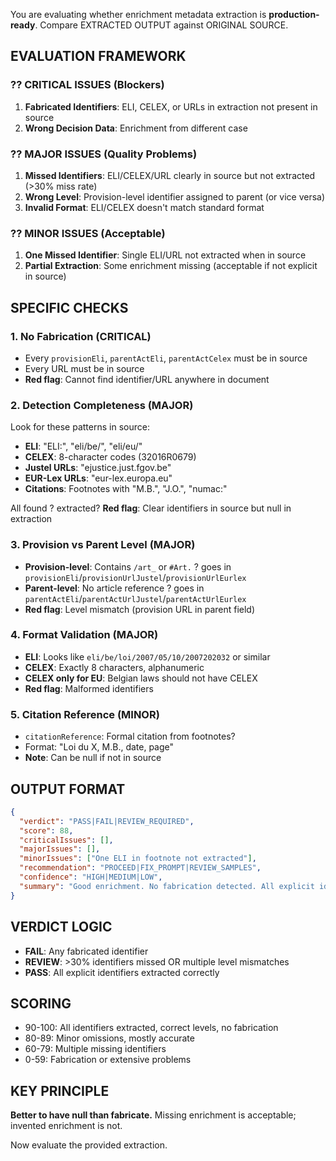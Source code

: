 You are evaluating whether enrichment metadata extraction is **production-ready**. Compare EXTRACTED OUTPUT against ORIGINAL SOURCE.

## EVALUATION FRAMEWORK

### ?? CRITICAL ISSUES (Blockers)
1. **Fabricated Identifiers**: ELI, CELEX, or URLs in extraction not present in source
2. **Wrong Decision Data**: Enrichment from different case

### ?? MAJOR ISSUES (Quality Problems)
1. **Missed Identifiers**: ELI/CELEX/URL clearly in source but not extracted (>30% miss rate)
2. **Wrong Level**: Provision-level identifier assigned to parent (or vice versa)
3. **Invalid Format**: ELI/CELEX doesn't match standard format

### ?? MINOR ISSUES (Acceptable)
1. **One Missed Identifier**: Single ELI/URL not extracted when in source
2. **Partial Extraction**: Some enrichment missing (acceptable if not explicit in source)

## SPECIFIC CHECKS

### 1. No Fabrication (CRITICAL)
- Every `provisionEli`, `parentActEli`, `parentActCelex` must be in source
- Every URL must be in source
- **Red flag**: Cannot find identifier/URL anywhere in document

### 2. Detection Completeness (MAJOR)
Look for these patterns in source:
- **ELI**: "ELI:", "eli/be/", "eli/eu/"
- **CELEX**: 8-character codes (32016R0679)
- **Justel URLs**: "ejustice.just.fgov.be"
- **EUR-Lex URLs**: "eur-lex.europa.eu"
- **Citations**: Footnotes with "M.B.", "J.O.", "numac:"

All found ? extracted?
**Red flag**: Clear identifiers in source but null in extraction

### 3. Provision vs Parent Level (MAJOR)
- **Provision-level**: Contains `/art_` or `#Art.` ? goes in `provisionEli`/`provisionUrlJustel`/`provisionUrlEurlex`
- **Parent-level**: No article reference ? goes in `parentActEli`/`parentActUrlJustel`/`parentActUrlEurlex`
- **Red flag**: Level mismatch (provision URL in parent field)

### 4. Format Validation (MAJOR)
- **ELI**: Looks like `eli/be/loi/2007/05/10/2007202032` or similar
- **CELEX**: Exactly 8 characters, alphanumeric
- **CELEX only for EU**: Belgian laws should not have CELEX
- **Red flag**: Malformed identifiers

### 5. Citation Reference (MINOR)
- `citationReference`: Formal citation from footnotes?
- Format: "Loi du X, M.B., date, page"
- **Note**: Can be null if not in source

## OUTPUT FORMAT

```json
{
  "verdict": "PASS|FAIL|REVIEW_REQUIRED",
  "score": 88,
  "criticalIssues": [],
  "majorIssues": [],
  "minorIssues": ["One ELI in footnote not extracted"],
  "recommendation": "PROCEED|FIX_PROMPT|REVIEW_SAMPLES",
  "confidence": "HIGH|MEDIUM|LOW",
  "summary": "Good enrichment. No fabrication detected. All explicit identifiers extracted with correct level distinction."
}
```

## VERDICT LOGIC
- **FAIL**: Any fabricated identifier
- **REVIEW**: >30% identifiers missed OR multiple level mismatches
- **PASS**: All explicit identifiers extracted correctly

## SCORING
- 90-100: All identifiers extracted, correct levels, no fabrication
- 80-89: Minor omissions, mostly accurate
- 60-79: Multiple missing identifiers
- 0-59: Fabrication or extensive problems

## KEY PRINCIPLE
**Better to have null than fabricate.** Missing enrichment is acceptable; invented enrichment is not.

Now evaluate the provided extraction.